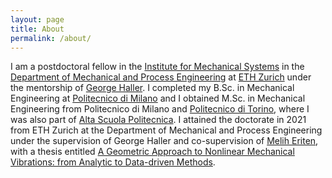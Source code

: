 ```yaml
---
layout: page
title: About
permalink: /about/
---
```


I am a postdoctoral fellow in the [Institute for Mechanical Systems](https://imes.ethz.ch/) in the [Department of Mechanical and Process Engineering](https://mavt.ethz.ch/) at [ETH Zurich](https://ethz.ch/en.html) under the mentorship of [George Haller](https://georgehaller.com). I completed my B.Sc. in Mechanical Engineering at [Politecnico di Milano](https://www.polimi.it/en/) and I obtained M.Sc. in Mechanical Engineering from Politecnico di Milano and [Politecnico di Torino](https://www.polito.it/index.php?lang=en), where I was also part of [Alta Scuola Politecnica](https://www.asp-poli.it/). I attained the doctorate in 2021 from ETH Zurich at the Department of Mechanical and Process Engineering under the supervision of George Haller and co-supervision of [Melih Eriten](http://friction.engr.wisc.edu/home), with a thesis entitled [A Geometric Approach to Nonlinear Mechanical Vibrations: from Analytic to Data-driven Methods](https://www.research-collection.ethz.ch/handle/20.500.11850/528996).